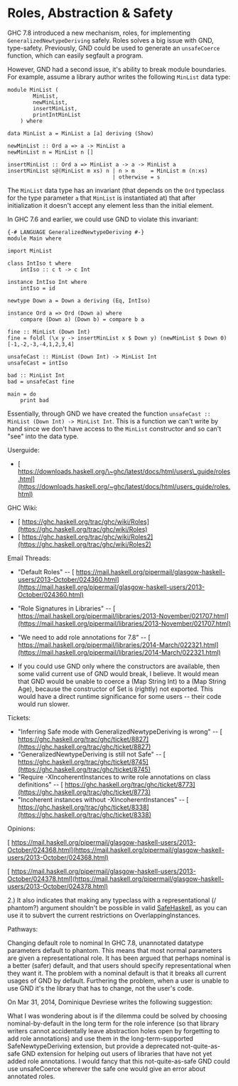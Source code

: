 # Roles, Abstraction & Safety



GHC 7.8 introduced a new mechanism, roles, for implementing `GeneralizedNewtypeDeriving` safely. Roles solves a big issue with GND, type-safety. Previously, GND could be used to generate an `unsafeCoerce` function, which can easily segfault a program.



However, GND had a second issue, it's ability to break module boundaries. For example, assume a library author writes the following `MinList` data type:


```wiki
module MinList (
        MinList,
        newMinList,
        insertMinList,
        printIntMinList
    ) where

data MinList a = MinList a [a] deriving (Show)

newMinList :: Ord a => a -> MinList a
newMinList n = MinList n []

insertMinList :: Ord a => MinList a -> a -> MinList a
insertMinList s@(MinList m xs) n | n > m     = MinList m (n:xs)
                                 | otherwise = s
```


The `MinList` data type has an invariant (that depends on the `Ord` typeclass for the type parameter `a` that `MinList` is instantiated at) that after initialization it doesn't accept any element less than the initial element.



In GHC 7.6 and earlier, we could use GND to violate this invariant:


```wiki
{-# LANGUAGE GeneralizedNewtypeDeriving #-}
module Main where

import MinList

class IntIso t where
    intIso :: c t -> c Int

instance IntIso Int where
    intIso = id

newtype Down a = Down a deriving (Eq, IntIso)

instance Ord a => Ord (Down a) where
    compare (Down a) (Down b) = compare b a

fine :: MinList (Down Int)
fine = foldl (\x y -> insertMinList x $ Down y) (newMinList $ Down 0) [-1,-2,-3,-4,1,2,3,4]

unsafeCast :: MinList (Down Int) -> MinList Int
unsafeCast = intIso

bad :: MinList Int
bad = unsafeCast fine

main = do
    print bad
```


Essentially, through GND we have created the function `unsafeCast :: MinList (Down Int) -> MinList Int`. This is a function we can't write by hand since we don't have access to the `MinList` constructor and so can't "see" into the data type.



Userguide:


- [
  https://downloads.haskell.org/\~ghc/latest/docs/html/users\_guide/roles.html](https://downloads.haskell.org/~ghc/latest/docs/html/users_guide/roles.html)


GHC Wiki:


- [
  https://ghc.haskell.org/trac/ghc/wiki/Roles](https://ghc.haskell.org/trac/ghc/wiki/Roles)
- [
  https://ghc.haskell.org/trac/ghc/wiki/Roles2](https://ghc.haskell.org/trac/ghc/wiki/Roles2)


Email Threads:


- "Default Roles" -- [
  https://mail.haskell.org/pipermail/glasgow-haskell-users/2013-October/024360.html](https://mail.haskell.org/pipermail/glasgow-haskell-users/2013-October/024360.html)
- "Role Signatures in Libraries" -- [
  https://mail.haskell.org/pipermail/libraries/2013-November/021707.html](https://mail.haskell.org/pipermail/libraries/2013-November/021707.html)
- "We need to add role annotations for 7.8" -- [
  https://mail.haskell.org/pipermail/libraries/2014-March/022321.html](https://mail.haskell.org/pipermail/libraries/2014-March/022321.html)

- If you could use GND only where the constructors are available, then some valid current use of GND would break, I believe. It would mean that GND would be unable to coerce a (Map String Int) to a (Map String Age), because the constructor of Set is (rightly) not exported. This would have a direct runtime significance for some users -- their code would run slower.


Tickets:


- "Inferring Safe mode with GeneralizedNewtypeDeriving is wrong" -- [
  https://ghc.haskell.org/trac/ghc/ticket/8827](https://ghc.haskell.org/trac/ghc/ticket/8827)
- "GeneralizedNewtypeDeriving is still not Safe" -- [
  https://ghc.haskell.org/trac/ghc/ticket/8745](https://ghc.haskell.org/trac/ghc/ticket/8745)
- "Require -XIncoherentInstances to write role annotations on class definitions" -- [
  https://ghc.haskell.org/trac/ghc/ticket/8773](https://ghc.haskell.org/trac/ghc/ticket/8773)
- "Incoherent instances without -XIncoherentInstances" -- [
  https://ghc.haskell.org/trac/ghc/ticket/8338](https://ghc.haskell.org/trac/ghc/ticket/8338)


Opinions:



[
https://mail.haskell.org/pipermail/glasgow-haskell-users/2013-October/024368.html](https://mail.haskell.org/pipermail/glasgow-haskell-users/2013-October/024368.html)



[
https://mail.haskell.org/pipermail/glasgow-haskell-users/2013-October/024378.html](https://mail.haskell.org/pipermail/glasgow-haskell-users/2013-October/024378.html)



2.) It also indicates that making any typeclass with a representational (/
phantom?) argument shouldn't be possible in valid [SafeHaskell](safe-haskell), as you can
use it to subvert the current restrictions on OverlappingInstances.



Pathways:



Changing default role to nominal
In GHC 7.8, unannotated datatype parameters default to phantom. This means that most normal parameters are given a representational role. It has been argued that perhaps nominal is a better (safer) default, and that users should specify representational when they want it. The problem with a nominal default is that it breaks all current usages of GND by default. Furthering the problem, when a user is unable to use GND it's the library that has to change, not the user's code.



On Mar 31, 2014, Dominique Devriese writes the following suggestion:



What I was wondering about is if the dilemma could be solved by choosing nominal-by-default in the long term for the role inference (so that library writers cannot accidentally leave abstraction holes open by forgetting to add role annotations) and use them in the long-term-supported SafeNewtypeDeriving extension, but provide a deprecated not-quite-as-safe GND extension for helping out users of libraries that have not yet added role annotations. I would fancy that this not-quite-as-safe GND could use unsafeCoerce wherever the safe one would give an error about annotated roles.



